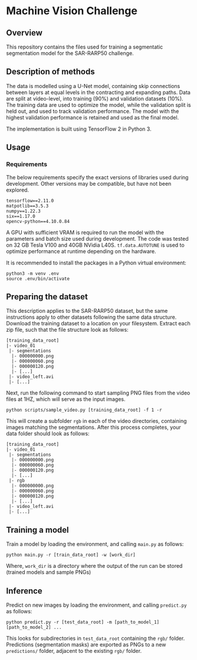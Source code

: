 # Machine Vision Challenge
## Overview
This repository contains the files used for training a segmentatic segmentation model for the SAR-RARP50 challenge.

## Description of methods
The data is modelled using a U-Net model, containing skip connections between layers at equal levels in the contracting and expanding paths.
Data are split at video-level, into training (90%) and validation datasets (10%).
The training data are used to optimize the model, while the validation split is held out, and used to track validation performance.
The model with the highest validation performance is retained and used as the final model.

The implementation is built using TensorFlow 2 in Python 3.

## Usage
### Requirements
The below requirements specify the exact versions of libraries used during development.
Other versions may be compatible, but have not been explored.

```
tensorflow==2.11.0
matpotlib==3.5.3
numpy==1.22.3
six==1.17.0
opencv-python==4.10.0.84
```

A GPU with sufficient VRAM is required to run the model with the parameters and batch size used during development.
The code was tested on 32 GB Tesla V100 and 40GB NVidia L40S. 
`tf.data.AUTOTUNE` is used to optimize performance at runtime depending on the hardware.

It is recommended to install the packages in a Python virtual environment:

```
python3 -m venv .env
source .env/bin/activate
```

## Preparing the dataset
This description applies to the SAR-RARP50 dataset, but the same instructions apply to other datasets following the same data structure.
Download the training dataset to a location on your filesystem. 
Extract each zip file, such that the file structure look as follows:
```
[training_data_root]
|- video_01
 |- segmentations
  |- 000000000.png
  |- 000000060.png
  |- 000000120.png
  |- [...]
 |- video_left.avi
 |- [...]
```

Next, run the following command to start sampling PNG files from the video files at 1HZ, which will serve as the input images. 
```
python scripts/sample_video.py [training_data_root] -f 1 -r
```

This will create a subfolder `rgb` in each of the video directories, containing images matching the segmentations.
After this process completes, your data folder should look as follows:
```
[training_data_root]
|- video_01
 |- segmentations
  |- 000000000.png
  |- 000000060.png
  |- 000000120.png
  |- [...]
 |- rgb
  |- 000000000.png
  |- 000000060.png
  |- 000000120.png
  |- [...]
 |- video_left.avi
 |- [...]
```

## Training a model
Train a model by loading the environment, and calling `main.py` as follows:
```
python main.py -r [train_data_root] -w [work_dir]
```
Where, `work_dir` is a directory where the output of the run can be stored (trained models and sample PNGs)

## Inference
Predict on new images by loading the environment, and calling `predict.py` as follows:
```
python predict.py -r [test_data_root] -m [path_to_model_1] [path_to_model_2] ...
```
This looks for subdirectories in `test_data_root` containing the `rgb/` folder.
Predictions (segmentation masks) are exported as PNGs to a new `predictions/` folder, adjacent to the existing `rgb/` folder.